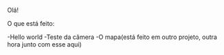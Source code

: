 Olá!

O que está feito:

-Hello world
-Teste da câmera
-O mapa(está feito em outro projeto, outra hora junto com esse aqui)
